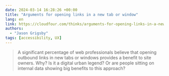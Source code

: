```yaml
---
date: 2024-03-14 16:28:26 +00:00
title: "Arguments for opening links in a new tab or window"
lang: en
link: https://cloudfour.com/thinks/arguments-for-opening-links-in-a-new-tab-or-window/
authors:
  - "Jason Grigsby"
tags: [accessibility, UX]
---
```


> A significant percentage of web professionals believe that opening outbound links in new tabs or windows provides a benefit to site owners. Why? Is it a digital urban legend? Or are people sitting on internal data showing big benefits to this approach?
